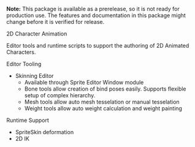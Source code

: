 **Note:** This package is available as a prerelease, so it is not ready for production use. The features and documentation in this package might change before it is verified for release.

2D Character Animation

Editor tools and runtime scripts to support the authoring of 2D Animated Characters.  

Editor Tooling
- Skinning Editor
  - Available through Sprite Editor Window module
  - Bone tools allow creation of bind poses easily. Supports flexible setup of complex hierarchy.
  - Mesh tools allow auto mesh tesselation or manual tesselation
  - Weight tools allow auto weight calculation and weight painting


Runtime Support
- SpriteSkin deformation
- 2D IK
